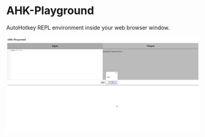 # AHK-Playground
AutoHotkey REPL environment inside your web browser window.

![Preview](media/preview.png)
